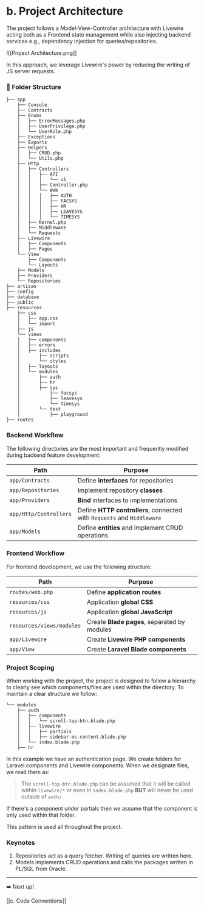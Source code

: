 # b. Project Architecture

The project follows a Model-View-Controller architecture with Livewire acting both as a Frontend state management while also injecting backend services e.g., dependency injection for queries/repositories.

![[Project Architecture.png]]

In this approach, we leverage Livewire's power by reducing the writing of JS server requests. 

### 📁 Folder Structure

```
├── app
    ├── Console
    ├── Contracts
    ├── Enums
    │   ├── ErrorMessages.php
    │   ├── UserPrivilege.php
    │   └── UserRole.php
    ├── Exceptions
    ├── Exports
    ├── Helpers
    │   ├── CRUD.php
    │   └── Utils.php
    ├── Http
    │   ├── Controllers
    │   │   ├── API
    │   │   │   └── v1
    │   │   ├── Controller.php
    │   │   └── Web
    │   │   │   ├── AUTH
    │   │   │   ├── FACSYS
    │   │   │   ├── HR
    │   │   │   ├── LEAVESYS
    │   │   │   └── TIMESYS
    │   ├── Kernel.php
    │   ├── Middleware
    │   └── Requests
    ├── Livewire
    │   ├── Components
    │   ├── Pages
    └── View
		├── Components
		└── Layouts
	├── Models
	├── Providers
	└── Repositories
├── artisan
├── config
├── database
├── public
├── resources
    ├── css
    │   ├── app.css
    │   └── import
    ├── js
    └── views
    │   ├── components
    │   ├── errors
    │   ├── includes
    │       ├── scripts
    │       └── styles
    │   ├── layouts
    │   └── modules
    │       ├── auth
    │       ├── hr
    │       ├── sys
    │           ├── facsys
    │           ├── leavesys
    │           └── timesys
    │       └── test
    │           ├── playground
├── routes
```

### Backend Workflow

The following directories are the most important and frequently modified during backend feature development:

| Path                     | Purpose                                                                 |
|--------------------------|-------------------------------------------------------------------------|
| `app/Contracts`          | Define **interfaces** for repositories                                 |
| `app/Repositories`       | Implement repository **classes**                                       |
| `app/Providers`          | **Bind** interfaces to implementations                                 |
| `app/Http/Controllers`   | Define **HTTP controllers**, connected with `Requests` and `Middleware` |
| `app/Models`             | Define **entities** and implement CRUD operations                      |

### Frontend Workflow

For frontend development, we use the following structure:

| Path                      | Purpose                                      |
| ------------------------- | -------------------------------------------- |
| `routes/web.php`          | Define **application routes**                |
| `resources/css`           | Application **global CSS**                   |
| `resources/js`            | Application **global JavaScript**            |
| `resources/views/modules` | Create **Blade pages**, separated by modules |
| `app/Livewire`            | Create **Livewire PHP components**           |
| `app/View`                | Create **Laravel Blade components**          |

### Project Scoping

When working with the project, the project is designed to follow a hierarchy to clearly see which components/files are used within the directory. To maintain a clear structure we follow:

```
└── modules
    ├── auth
    │   ├── components
    │   │   └── scroll-top-btn.blade.php
    │   ├── livewire
    │   │   ├── partials
    │   │   ├── sidebar-oc-content.blade.php
    │   └── index.blade.php
    ├── hr
```

In this example we have an authentication page. We create folders for Laravel components and Livewire components. When we designate files, we read them as: 

> The `scroll-top-btn.blade.php` can be assumed that it will be called within `livewire/*` or even in `index.blade.php` **BUT** will never be used outside of `auth/`. 

If there's a component under partials then we assume that the component is only used within that folder. 

This pattern is used all throughout the project.

### Keynotes

1. Repositories act as a query fetcher. Writing of queries are written here.
2. Models implements CRUD operations and calls the packages written in PL/SQL from Oracle.

---

➡️ Next up!

[[c. Code Conventions]]